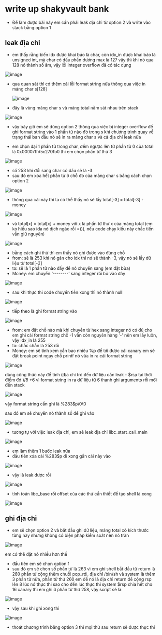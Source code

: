 # write up shakyvault bank

- Để làm được bài này em cần phải leak địa chỉ từ option 2 và write vào stack bằng option 1

## leak địa chỉ 
- em thấy rằng biến idx được khai báo là char, còn idx_in được khai báo là unsigned int, mà char có dấu phần dương max là 127 vậy thì khi nó qua 128 nó thành số âm, vậy lỗi integer overflow đã có tác dụng

![image](https://github.com/antkss/writeUP/assets/88892713/c3a50a00-4028-4d9c-8d5c-2313b4657400)


- qua quan sát thì có thêm cái lỗi format string nữa thông qua việc in mảng char s[128]

  ![image](https://github.com/antkss/writeUP/assets/88892713/73aad85a-4ed9-4696-a8e5-a882020f8bc2)
- đây là vùng mảng char s và mảng total nằm sát nhau trên stack

![image](https://github.com/antkss/writeUP/assets/88892713/389eabba-9f33-41e4-866c-ac7a3842f8d6)

- vậy bây giờ em sẽ dùng option 2 thông qua việc bị integer overflow để ghi format string vào 1 phần tử nào đó trong s khi chương trình quay về trạng thái ban đầu nó sẽ in ra mảng char s và cả địa chỉ leak nữa

- em chọn đại 1 phần tử trong char, đếm ngược lên từ phần tử 0 của total là 0x00007ffd5c270fb0
thì em chọn phần tử thứ 3 

![image](https://github.com/antkss/writeUP/assets/88892713/aa73ee63-3990-4bc5-a1fa-e02bf6b03748)

- số 253 khi đổi sang char có dấu sẽ là -3
- sau đó em xóa hết phần tử ở chỗ đó của mảng char s bằng cách chọn option 2

![image](https://github.com/antkss/writeUP/assets/88892713/955817fb-4842-4212-a574-df318f12ed71)

- thông qua cái này thì ta có thể thấy nó sẽ lấy total[-3] = total[-3] - money

![image](https://github.com/antkss/writeUP/assets/88892713/88873e0e-e948-44fa-9ab5-f16f894bea9e)

- và total[x] = total[x] + money với x là phần tử thứ x của mảng total (em ko hiểu sao ida nó dịch ngáo rồi =))), nếu code chạy kiểu này chắc tiền vẫn giữ nguyên)

![image](https://github.com/antkss/writeUP/assets/88892713/ec3ae259-5384-469b-ab42-84afa7de8469)

- bằng cách ghi thử thì em thấy nó ghi được vào đúng chỗ
- from:  sẽ là 253 khi nó gán cho idx thì nó sẽ thành -3, vậy nó sẽ lấy dữ liệu từ total[-3]
- to: sẽ là 1 phần tử nào đấy để nó chuyển sang (em đặt bừa)
- Money: em chuyển  '--------' sang integer rồi bỏ vào đây 

![image](https://github.com/antkss/writeUP/assets/88892713/62d73c76-7d50-41ca-bb27-0fe33584b055)


- sau khi thực thi code chuyển tiền xong thì nó thành null

![image](https://github.com/antkss/writeUP/assets/88892713/a9343fdd-cb21-443d-8a83-a10d021cd25b)

- tiếp theo là ghi format string vào


![image](https://github.com/antkss/writeUP/assets/88892713/d71995fb-f098-449a-8797-7f956d767c60)

- from: em đặt chỗ nào mà khi chuyển từ hex sang integer nó có đủ cho em ghi cái format string
chỗ -1 vẫn còn nguyên hàng '-' nên em lấy luôn, vậy idx_in là 255
- to: chắc chắn là 253 rồi
- Money: em sẽ tính xem cần bao nhiêu %p để tới được cái canary
em sẽ đặt break point ngay chỗ printf nó vừa in ra cái format string

![image](https://github.com/antkss/writeUP/assets/88892713/b6af7778-2589-45d0-a7bf-02107d4a1105)

dùng công thức này để tính (địa chỉ trỏ đến dữ liệu cần leak - $rsp tại thời điểm đó )/8 +6 vì format string in ra dữ liệu từ 6 thanh ghi arguments rồi mới đến stack

![image](https://github.com/antkss/writeUP/assets/88892713/a623c6fc-869e-4ee4-bab1-369e45a5b6e7)

vậy format string cần ghi là %283$p\0\0

sau đó em sẽ chuyển nó thành số để ghi vào 

![image](https://github.com/antkss/writeUP/assets/88892713/143215ed-c235-4dea-981d-6bd943848e90)

- tương tự với việc leak địa chỉ, em sẽ leak địa chỉ libc_start_call_main

![image](https://github.com/antkss/writeUP/assets/88892713/4576d3a7-d13d-48c0-b01f-9bd00bf041a1)

- em làm thêm 1 bước leak nữa
- đầu tiên xóa cái %283$p đi xong gắn cái này vào

![image](https://github.com/antkss/writeUP/assets/88892713/52fd4031-5303-4f92-b466-02426d29bc4f)
- vậy là leak được rồi


![image](https://github.com/antkss/writeUP/assets/88892713/b800c989-919f-4622-b42e-ef87639df827)


- tính toán libc_base rồi offset của các thứ cần thiết để tạo shell là xong 


![image](https://github.com/antkss/writeUP/assets/88892713/bf808adb-8ae6-4a73-9fd3-37aac0e1d54f)


## ghi địa chỉ 

- em sẽ chọn option 2 và bắt đầu ghi dữ liệu, mảng total có kích thước từng này nhưng không có biện pháp kiểm soát nên nó tràn

![image](https://github.com/antkss/writeUP/assets/88892713/490b43dc-d59b-477a-8221-8d07f1b1cf9d)

em có thể đặt nó nhiều hơn thế

- đầu tiên em sẽ chọn option 1
- sau đó em sẽ chọn số phần tử là 263 vì em ghi shell bắt đầu từ return là 260 phần tử cộng thêm chuỗi pop_rdi, địa chỉ /bin/sh và system là thêm 3 phần tử nữa, phần tử thứ 260 em để nó là địa chỉ return để cộng rsp lên 8 lúc nó thực thi sao cho đến lúc thực thi system $rsp chia hết cho 16 canary thì em ghi ở phần tử thứ 258, vậy script sẽ là

![image](https://github.com/antkss/writeUP/assets/88892713/8601b86b-5be5-4b3a-9999-c0153bdedd49)


- vậy sau khi ghi xong thì

![image](https://github.com/antkss/writeUP/assets/88892713/311089f9-15df-4c2e-9512-eb5946014599)

- thoát chương trình bằng option 3 thì mọi thứ sau return sẽ được thực thi 
